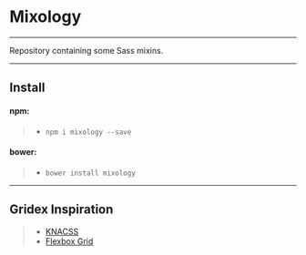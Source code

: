 Mixology
======
---
Repository containing some Sass mixins.

---

Install
------------

#### npm:
>  - `npm i mixology --save`


#### bower:
>  - `bower install mixology`

---

Gridex Inspiration
------------
>  - [KNACSS](https://github.com/raphaelgoetter/KNACSS)
>  - [Flexbox Grid](https://github.com/kristoferjoseph/flexboxgrid)